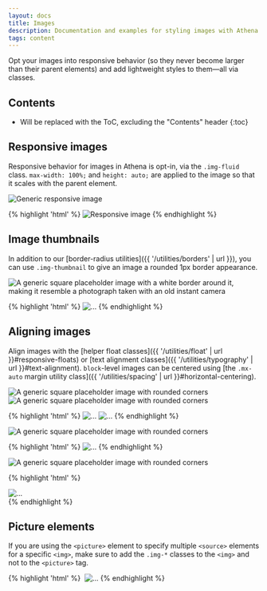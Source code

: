 ```yaml
---
layout: docs
title: Images
description: Documentation and examples for styling images with Athena.
tags: content
---
```


Opt your images into responsive behavior (so they never become larger than their parent elements) and add lightweight styles to them—all via classes.


## Contents

* Will be replaced with the ToC, excluding the "Contents" header
{:toc}


## Responsive images

Responsive behavior for images in Athena is opt-in, via the `.img-fluid` class. `max-width: 100%;` and `height: auto;` are applied to the image so that it scales with the parent element.

<div class="afd-example">
  <img data-src="holder.js/100px250" class="img-fluid" alt="Generic responsive image">
</div>

{% highlight 'html' %}
<img src="..." class="img-fluid" alt="Responsive image">
{% endhighlight %}


## Image thumbnails

In addition to our [border-radius utilities]({{ '/utilities/borders' | url }}), you can use `.img-thumbnail` to give an image a rounded 1px border appearance.

<div class="afd-example afd-example-images">
  <img data-src="holder.js/200x200" class="img-thumbnail" alt="A generic square placeholder image with a white border around it, making it resemble a photograph taken with an old instant camera">
</div>

{% highlight 'html' %}
<img src="..." alt="..." class="img-thumbnail">
{% endhighlight %}


## Aligning images

Align images with the [helper float classes]({{ '/utilities/float' | url }}#responsive-floats) or [text alignment classes]({{ '/utilities/typography' | url }}#text-alignment). `block`-level images can be centered using [the `.mx-auto` margin utility class]({{ '/utilities/spacing' | url }}#horizontal-centering).

<div class="afd-example afd-example-images">
  <img data-src="holder.js/200x200" class="rounded float-left" alt="A generic square placeholder image with rounded corners">
  <img data-src="holder.js/200x200" class="rounded float-right" alt="A generic square placeholder image with rounded corners">
</div>

{% highlight 'html' %}
<img src="..." class="rounded float-left" alt="...">
<img src="..." class="rounded float-right" alt="...">
{% endhighlight %}

<div class="afd-example afd-example-images">
  <img data-src="holder.js/200x200" class="rounded mx-auto d-block" alt="A generic square placeholder image with rounded corners">
</div>

{% highlight 'html' %}
<img src="..." class="rounded mx-auto d-block" alt="...">
{% endhighlight %}

<div class="afd-example afd-example-images">
  <div class="text-center">
    <img data-src="holder.js/200x200" class="rounded" alt="A generic square placeholder image with rounded corners">
  </div>
</div>

{% highlight 'html' %}
<div class="text-center">
  <img src="..." class="rounded" alt="...">
</div>
{% endhighlight %}


## Picture elements

If you are using the `<picture>` element to specify multiple `<source>` elements for a specific `<img>`, make sure to add the `.img-*` classes to the `<img>` and not to the `<picture>` tag.

{% highlight 'html' %}
​<picture>
  <source srcset="...">
  <img src="..." class="img-fluid img-thumbnail" alt="...">
</picture>
{% endhighlight %}
